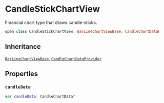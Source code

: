 # CandleStickChartView

Financial chart type that draws candle-sticks.

``` swift
open class CandleStickChartView: BarLineChartViewBase, CandleChartDataProvider
```

## Inheritance

[`BarLineChartViewBase`](/BarLineChartViewBase), [`CandleChartDataProvider`](/CandleChartDataProvider)

## Properties

### `candleData`

``` swift
var candleData: CandleChartData?
```
